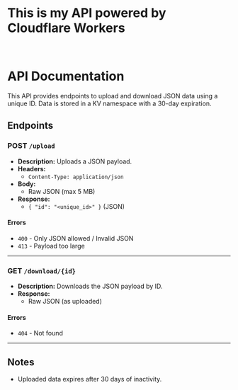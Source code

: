 # This is my API powered by Cloudflare Workers
<br>

# API Documentation

This API provides endpoints to upload and download JSON data using a unique ID. Data is stored in a KV namespace with a 30-day expiration.

## Endpoints

### POST `/upload`

- **Description:** Uploads a JSON payload.
- **Headers:**  
  - `Content-Type: application/json`
- **Body:**  
  - Raw JSON (max 5 MB)
- **Response:**  
  - `{ "id": "<unique_id>" }` (JSON)

#### Errors
- `400` - Only JSON allowed / Invalid JSON
- `413` - Payload too large

---

### GET `/download/{id}`

- **Description:** Downloads the JSON payload by ID.
- **Response:**  
  - Raw JSON (as uploaded)

#### Errors
- `404` - Not found

---

## Notes

- Uploaded data expires after 30 days of inactivity.
